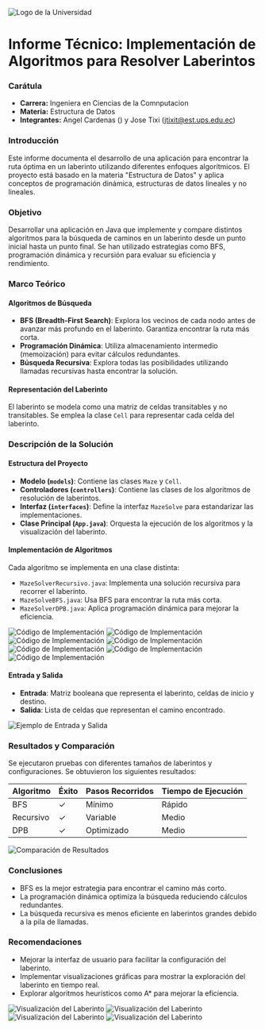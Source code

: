 
![Logo de la Universidad](https://upload.wikimedia.org/wikipedia/commons/b/b0/Logo_Universidad_Polit%C3%A9cnica_Salesiana_del_Ecuador.png)

# Informe Técnico: Implementación de Algoritmos para Resolver Laberintos


### Carátula
- **Carrera:** Ingeniera en Ciencias de la Comnputacion
- **Materia:** Estructura de Datos
- **Integrantes:** Angel Cardenas () y Jose Tixi (jtixit@est.ups.edu.ec)

### Introducción
Este informe documenta el desarrollo de una aplicación para encontrar la ruta óptima en un laberinto utilizando diferentes enfoques algorítmicos. El proyecto está basado en la materia "Estructura de Datos" y aplica conceptos de programación dinámica, estructuras de datos lineales y no lineales.

### Objetivo
Desarrollar una aplicación en Java que implemente y compare distintos algoritmos para la búsqueda de caminos en un laberinto desde un punto inicial hasta un punto final. Se han utilizado estrategias como BFS, programación dinámica y recursión para evaluar su eficiencia y rendimiento.

### Marco Teórico
#### Algoritmos de Búsqueda
- **BFS (Breadth-First Search)**: Explora los vecinos de cada nodo antes de avanzar más profundo en el laberinto. Garantiza encontrar la ruta más corta.
- **Programación Dinámica**: Utiliza almacenamiento intermedio (memoización) para evitar cálculos redundantes.
- **Búsqueda Recursiva**: Explora todas las posibilidades utilizando llamadas recursivas hasta encontrar la solución.

#### Representación del Laberinto
El laberinto se modela como una matriz de celdas transitables y no transitables. Se emplea la clase `Cell` para representar cada celda del laberinto.

### Descripción de la Solución
#### Estructura del Proyecto
- **Modelo (`models`)**: Contiene las clases `Maze` y `Cell`.
- **Controladores (`controllers`)**: Contiene las clases de los algoritmos de resolución de laberintos.
- **Interfaz (`interfaces`)**: Define la interfaz `MazeSolve` para estandarizar las implementaciones.
- **Clase Principal (`App.java`)**: Orquesta la ejecución de los algoritmos y la visualización del laberinto.

#### Implementación de Algoritmos
Cada algoritmo se implementa en una clase distinta:
- `MazeSolverRecursivo.java`: Implementa una solución recursiva para recorrer el laberinto.
- `MazeSolveBFS.java`: Usa BFS para encontrar la ruta más corta.
- `MazeSolverDPB.java`: Aplica programación dinámica para mejorar la eficiencia.

![Código de Implementación](Imagenes/Implementacion1.png)
![Código de Implementación](Imagenes/Implementacion2.png)
![Código de Implementación](Imagenes/Implementacion3.png)
![Código de Implementación](Imagenes/Implementacion4.png)
![Código de Implementación](Imagenes/Implementacion5.png)
![Código de Implementación](Imagenes/Implementacion6.png)
![Código de Implementación](Imagenes/Implementacion7.png)

#### Entrada y Salida
- **Entrada**: Matriz booleana que representa el laberinto, celdas de inicio y destino.
- **Salida**: Lista de celdas que representan el camino encontrado.

![Ejemplo de Entrada y Salida](Imagenes/ES.png)

### Resultados y Comparación
Se ejecutaron pruebas con diferentes tamaños de laberintos y configuraciones. Se obtuvieron los siguientes resultados:

| Algoritmo  | Éxito | Pasos Recorridos | Tiempo de Ejecución |
|------------|-------|-----------------|---------------------|
| BFS        | ✓     | Mínimo          | Rápido              |
| Recursivo  | ✓     | Variable        | Medio               |
| DPB        | ✓     | Optimizado      | Medio               |

![Comparación de Resultados](Imagenes/Comparacion4.png)

### Conclusiones
- BFS es la mejor estrategia para encontrar el camino más corto.
- La programación dinámica optimiza la búsqueda reduciendo cálculos redundantes.
- La búsqueda recursiva es menos eficiente en laberintos grandes debido a la pila de llamadas.

### Recomendaciones
- Mejorar la interfaz de usuario para facilitar la configuración del laberinto.
- Implementar visualizaciones gráficas para mostrar la exploración del laberinto en tiempo real.
- Explorar algoritmos heurísticos como A* para mejorar la eficiencia.

![Visualización del Laberinto](Imagenes/BFS.png)
![Visualización del Laberinto](Imagenes/DFS.png)
![Visualización del Laberinto](Imagenes/Dinamico.png)
![Visualización del Laberinto](Imagenes/Recursivo.png)